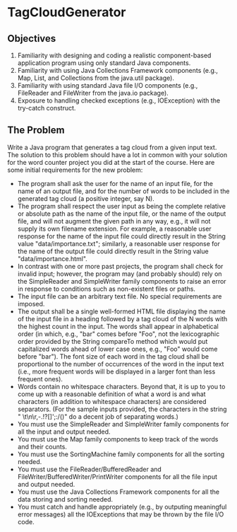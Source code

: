 # TagCloudGenerator

## Objectives
1. Familiarity with designing and coding a realistic component-based application program using only standard Java components.
2. Familiarity with using Java Collections Framework components (e.g., Map, List, and Collections from the java.util package).
3. Familiarity with using standard Java file I/O components (e.g., FileReader and FileWriter from the java.io package).
4. Exposure to handling checked exceptions (e.g., IOException) with the try-catch construct.

## The Problem
Write a Java program that generates a tag cloud from a given input text. The solution to this problem should have a lot in common with your solution for the word counter project you did at the start of the course. Here are some initial requirements for the new problem:

- The program shall ask the user for the name of an input file, for the name of an output file, and for the number of words to be included in the generated tag cloud (a positive integer, say N).
- The program shall respect the user input as being the complete relative or absolute path as the name of the input file, or the name of the output file, and will not augment the given path in any way, e.g., it will not supply its own filename extension. For example, a reasonable user response for the name of the input file could directly result in the String value "data/importance.txt"; similarly, a reasonable user response for the name of the output file could directly result in the String value "data/importance.html".
- In contrast with one or more past projects, the program shall check for invalid input; however, the program may (and probably should) rely on the SimpleReader and SimpleWriter family components to raise an error in response to conditions such as non-existent files or paths.
- The input file can be an arbitrary text file. No special requirements are imposed.
- The output shall be a single well-formed HTML file displaying the name of the input file in a heading followed by a tag cloud of the N words with the highest count in the input. The words shall appear in alphabetical order (in which, e.g., "bar" comes before "Foo", not the lexicographic order provided by the String compareTo method which would put capitalized words ahead of lower case ones, e.g., "Foo" would come before "bar"). The font size of each word in the tag cloud shall be proportional to the number of occurrences of the word in the input text (i.e., more frequent words will be displayed in a larger font than less frequent ones).
- Words contain no whitespace characters. Beyond that, it is up to you to come up with a reasonable definition of what a word is and what characters (in addition to whitespace characters) are considered separators. (For the sample inputs provided, the characters in the string " \t\n\r,-.!?[]';:/()" do a decent job of separating words.)
- You must use the SimpleReader and SimpleWriter family components for all the input and output needed.
- You must use the Map family components to keep track of the words and their counts.
- You must use the SortingMachine family components for all the sorting needed.
- You must use the FileReader/BufferedReader and FileWriter/BufferedWriter/PrintWriter components for all the file input and output needed.
- You must use the Java Collections Framework components for all the data storing and sorting needed.
- You must catch and handle appropriately (e.g., by outputing meaningful error messages) all the IOExceptions that may be thrown by the file I/O code.
